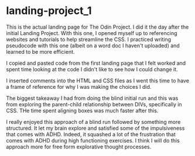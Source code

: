 # landing-project_1

This is the actual landing page for The Odin Project. I did it the day after the initial Landing Project. With this one, I opened myself up to referencing websites and tutorials to help streamline the CSS. I practiced writing pseudocode with this one (albeit on a word doc I haven't uploaded) and learned to be more efficient.

I copied and pasted code from the first landing page that I felt worked and spent time looking at the code I didn't like to see how I could change it.

I inserted comments into the HTML and CSS files as I went this time to have a frame of reference for why I was making the choices I did. 


The biggest takeaway I had from doing the blind initial run and this was from exploring the parent-child relationship between DIVs, specifically in CSS. THe time spent aligning boxes was much faster after this. 

I really enjoyed this approach of a blind run followed by something more structured. It let my brain explore and satisfied some of the impulsiveness that comes with ADHD. Indeed, it squashed a lot of the frustration that comes with ADHD during high functioning exercises. I think I will do this approach more for free form explorative thought processes.
